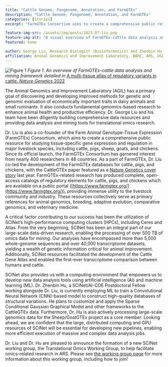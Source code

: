 ```yaml
---
title: "Cattle Genome, Pangenome, Annotation, and FarmGTEx"
description: "Cattle Genome, Pangenome, Annotation, and FarmGTEx"
categories: [Stories]
excerpt: "FarmGTEx Consortium aims to create a comprehensive public resource for studying tissue-specific gene expression and regulation in major livestock species, including cattle, pigs, sheep, goats, and chickens."

feature-img-src: /assets/img/posts/2023-07-liu.png
feature-img-alt: "A visual overview of FarmGTEx-cattle data analysis and mining framework."
featured: home

author: George Liu, Research Biologist (Bioinformatics) and Zhenbin Hu, Research Computational Biologist/ SCINet Postdoctoral Fellow
affiliation: Animal Genomics and Improvement Laboratory, BARC, ARS, USDA, Beltsville, MD
---
```


![Figure 1](/assets/img/posts/2023-07-liu.png) 
*Figure 1. An overview of FarmGTEx-cattle data analysis and mining framework detailed in* [A multi-tissue atlas of regulatory variants in cattle. *Nature Genetics* 2022](https://www.nature.com/ng/volumes/54/issues/9)

The Animal Genomics and Improvement Laboratory (AGIL) has a primary goal of discovering and developing improved methods for genetic and genomic evaluation of economically important traits in dairy animals and small ruminants. It also conducts fundamental genomics-based research to enhance animal health and productive efficiency. Dr. George Liu and his team have been diligently building comprehensive data resources and providing data analysis and mining tools for translational omics research.

Dr. Liu is also a co-founder of the Farm Animal Genotype-Tissue Expression (FarmGTEx) Consortium, which aims to create a comprehensive public resource for studying tissue-specific gene expression and regulation in major livestock species, including cattle, pigs, sheep, goats, and chickens. Since its official launch, the FarmGTEx Consortium has garnered interest from nearly 400 researchers in 48 countries. As a part of FarmGTEx, Dr. Liu co-led the development of the FarmGTEx databases for cattle, pigs, and chickens, with the CattleGTEx paper featured as a [Nature Genetics cover story](https://www.nature.com/ng/volumes/54/issues/9) last year. FarmGTEx-related research has produced complete, open-access catalogs of regulatory elements for cattle, pigs, and chickens which are available on a public portal ([https://www.farmgtex.org/](https://www.farmgtex.org/)), providing immense utility to the livestock community and industry. These resources collectively serve as primary references for animal genomics, breeding, adaptive evolution, comparative genomics, and veterinary medicine.

A critical factor contributing to our success has been the utilization of SCINet’s high-performance computing clusters (HPCs), including Ceres and Atlas. From the very beginning, SCINet has been an integral part of our large-scale data-driven research, enabling the processing of over 500 TB of omics data for mining. Our analyses have encompassed more than 5,000 whole-genome sequences and over 40,000 transcriptome datasets, yielding a wealth of genetic information critical for animal improvement. Additionally, SCINet resources facilitated the development of the Cattle Gene Atlas and enabled the first-ever transcriptome comparison between humans and cattle. 

SCINet also provides us with a computing environment that empowers us to develop new data analysis tools using artificial intelligence (AI) and machine learning (ML). Dr. Zhenbin Hu, a SCINet/AI-COE Postdoctoral Fellow working alongside Dr. Liu, is currently employing ML to train a Convolutional Neural Network (CNN)-based model to construct high-quality databases of structural variations. He plans to customize and apply the Sparse Conditional Gaussian Graphical Model and other frameworks to the CattleGTEx data. Furthermore, Dr. Hu is also actively processing large-scale genomics data for the Sheep/GoatGTEx project as a core member. Looking ahead, we are confident that the large, distributed computing and GPU resources of SCINet will be essential for developing new pipelines, enabling more efficient execution of massive and complex data analysis jobs.

Dr. Liu and Dr. Hu are pleased to announce the formation of a new SCINet working group, the Translational Omics Working Group, to help facilitate omics-related research in ARS. Please see [the working group page](/research/working-groups/omics) for more information about this working group, including how to join!
